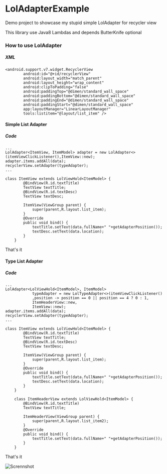 # LolAdapterExample
Demo project to showcase my stupid simple LolAdapter for recycler view

This library use Java8 Lambdas and depends ButterKnife optional

### How to use LolAdapter
##### XML
```
<android.support.v7.widget.RecyclerView
        android:id="@+id/recyclerView"
        android:layout_width="match_parent"
        android:layout_height="wrap_content"
        android:clipToPadding="false"
        android:paddingTop="@dimen/standard_wall_space"
        android:paddingBottom="@dimen/standard_wall_space"
        android:paddingEnd="@dimen/standard_wall_space"
        android:paddingStart="@dimen/standard_wall_space"
        app:layoutManager="LinearLayoutManager"
        tools:listitem="@layout/list_item" />
```
#### Simple List Adapter
##### Code
```
...
LolAdapter<ItemView, ItemModel> adapter = new LolAdapter<>(itemViewClickListener(),ItemView::new);
adapter.items.addAll(data);
recyclerView.setAdapter(typeAdapter);
...

class ItemView extends LolViewHold<ItemModel> {
        @BindView(R.id.textTitle)
        TextView textTitle;
        @BindView(R.id.textDesc)
        TextView textDesc;

        ItemView(ViewGroup parent) {
            super(parent,R.layout.list_item);
        }
        @Override
        public void bind() {
            textTitle.setText(data.fullName+" "+getAdapterPosition());
            textDesc.setText(data.location);
        }
    }

```

That's it

#### Type List Adapter
##### Code
```
...
LolAdapter<LolViewHold<ItemModel>, ItemModel>
            typeAdapter = new LolTypeAdapter<>(itemViewClickListener()
            ,position -> position == 0 || position == 4 ? 0 : 1,
            ItemHeaderView::new,
            ItemView::new);
adapter.items.addAll(data);
recyclerView.setAdapter(typeAdapter);
...

class ItemView extends LolViewHold<ItemModel> {
        @BindView(R.id.textTitle)
        TextView textTitle;
        @BindView(R.id.textDesc)
        TextView textDesc;

        ItemView(ViewGroup parent) {
            super(parent,R.layout.list_item);
        }
        @Override
        public void bind() {
            textTitle.setText(data.fullName+" "+getAdapterPosition());
            textDesc.setText(data.location);
        }
    }

    class ItemHeaderView extends LolViewHold<ItemModel> {
        @BindView(R.id.textTitle)
        TextView textTitle;

        ItemHeaderView(ViewGroup parent) {
            super(parent,R.layout.list_item2);
        }
        @Override
        public void bind() {
            textTitle.setText(data.fullName+" "+getAdapterPosition());
        }
    }

```

That's it


![Scrennshot](https://github.com/Qamar4P/LolAdapterExample/blob/master/screens/demo.png)